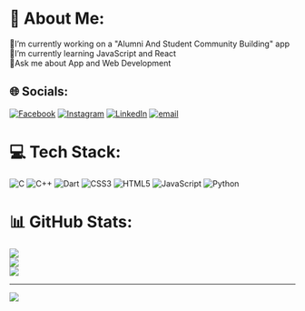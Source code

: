 # 💫 About Me:
🔭I’m currently working on a "Alumni And Student Community Building" app<br>🌱I’m currently learning JavaScript and React<br>💬Ask me about App and Web Development<br>


## 🌐 Socials:
[![Facebook](https://img.shields.io/badge/Facebook-%231877F2.svg?logo=Facebook&logoColor=white)](https://www.facebook.com/digbijoy.bhattacharjee.77/) [![Instagram](https://img.shields.io/badge/Instagram-%23E4405F.svg?logo=Instagram&logoColor=white)](https://instagram.com/digbijoybhatt.104) [![LinkedIn](https://img.shields.io/badge/LinkedIn-%230077B5.svg?logo=linkedin&logoColor=white)](https://www.linkedin.com/in/digbijoy-bhattacharjee-shuvo-473a07284) [![email](https://img.shields.io/badge/Email-D14836?logo=gmail&logoColor=white)](mailto:digbijoy2003@gmail.com) 

# 💻 Tech Stack:
![C](https://img.shields.io/badge/c-%2300599C.svg?style=for-the-badge&logo=c&logoColor=white) ![C++](https://img.shields.io/badge/c++-%2300599C.svg?style=for-the-badge&logo=c%2B%2B&logoColor=white) ![Dart](https://img.shields.io/badge/dart-%230175C2.svg?style=for-the-badge&logo=dart&logoColor=white) ![CSS3](https://img.shields.io/badge/css3-%231572B6.svg?style=for-the-badge&logo=css3&logoColor=white) ![HTML5](https://img.shields.io/badge/html5-%23E34F26.svg?style=for-the-badge&logo=html5&logoColor=white) ![JavaScript](https://img.shields.io/badge/javascript-%23323330.svg?style=for-the-badge&logo=javascript&logoColor=%23F7DF1E) ![Python](https://img.shields.io/badge/python-3670A0?style=for-the-badge&logo=python&logoColor=ffdd54)
# 📊 GitHub Stats:
![](https://github-readme-stats.vercel.app/api?username=digbijoyshuvo&theme=cobalt&hide_border=false&include_all_commits=false&count_private=false)<br/>
![](https://nirzak-streak-stats.vercel.app/?user=digbijoyshuvo&theme=cobalt&hide_border=false)<br/>
![](https://github-readme-stats.vercel.app/api/top-langs/?username=digbijoyshuvo&theme=cobalt&hide_border=false&include_all_commits=false&count_private=false&layout=compact)

---
[![](https://visitcount.itsvg.in/api?id=digbijoyshuvo&icon=0&color=0)](https://visitcount.itsvg.in)

<!-- Proudly created with GPRM ( https://gprm.itsvg.in ) -->
